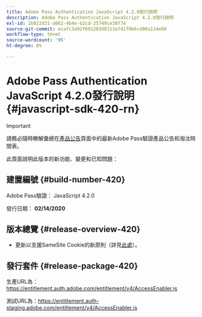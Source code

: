 ```yaml
---
title: Adobe Pass Authentication JavaScript 4.2.0發行說明
description: Adobe Pass Authentication JavaScript 4.2.0發行說明
exl-id: 2b022d31-a062-4b4e-b2cd-25749ce38f74
source-git-commit: ecafc3a92f691203d8113a741f0b6cd00a134e80
workflow-type: tm+mt
source-wordcount: '95'
ht-degree: 0%

---
```


# Adobe Pass Authentication JavaScript 4.2.0發行說明 {#javascript-sdk-420-rn}

>[!IMPORTANT]
>
> 請務必隨時瞭解彙總在[產品公告](/help/authentication/product-announcements.md)頁面中的最新Adobe Pass驗證產品公告和淘汰時間表。

此頁面說明此版本的新功能、變更和已知問題：

## 建置編號 {#build-number-420}

Adobe Pass驗證： JavaScript 4.2.0

發行日期： **02/14/2020**

## 版本總覽 {#release-overview-420}

* 更新以支援SameSite Cookie的新原則（詳見[此處](https://datatracker.ietf.org/doc/html/draft-ietf-httpbis-cookie-same-site-00)）。

## 發行套件 {#release-package-420}

生產URL為： https://entitlement.auth.adobe.com/entitlement/v4/AccessEnabler.js

測試URL為：https://entitlement.auth-staging.adobe.com/entitlement/v4/AccessEnabler.js
